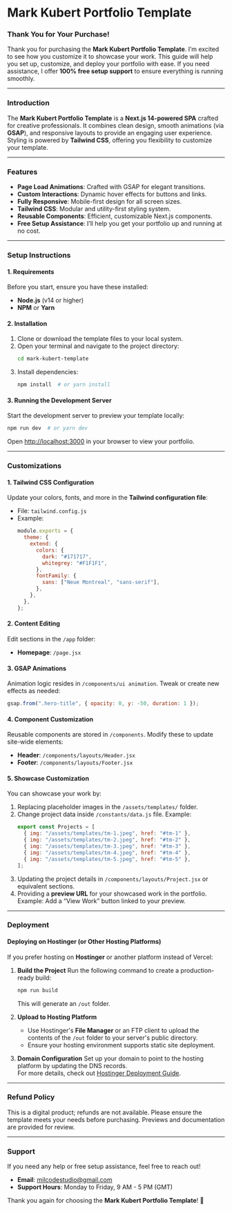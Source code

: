 # **Mark Kubert Portfolio Template**

### **Thank You for Your Purchase!**

Thank you for purchasing the **Mark Kubert Portfolio Template**. I’m excited to see how you customize it to showcase your work. This guide will help you set up, customize, and deploy your portfolio with ease. If you need assistance, I offer **100% free setup support** to ensure everything is running smoothly.

---

### **Introduction**

The **Mark Kubert Portfolio Template** is a **Next.js 14-powered SPA** crafted for creative professionals. It combines clean design, smooth animations (via **GSAP**), and responsive layouts to provide an engaging user experience. Styling is powered by **Tailwind CSS**, offering you flexibility to customize your template.

---

### **Features**

- **Page Load Animations**: Crafted with GSAP for elegant transitions.
- **Custom Interactions**: Dynamic hover effects for buttons and links.
- **Fully Responsive**: Mobile-first design for all screen sizes.
- **Tailwind CSS**: Modular and utility-first styling system.
- **Reusable Components**: Efficient, customizable Next.js components.
- **Free Setup Assistance**: I’ll help you get your portfolio up and running at no cost.

---

### **Setup Instructions**

#### **1. Requirements**

Before you start, ensure you have these installed:

- **Node.js** (v14 or higher)
- **NPM** or **Yarn**

#### **2. Installation**

1. Clone or download the template files to your local system.
2. Open your terminal and navigate to the project directory:
   ```bash
   cd mark-kubert-template
   ```
3. Install dependencies:
   ```bash
   npm install  # or yarn install
   ```

#### **3. Running the Development Server**

Start the development server to preview your template locally:

```bash
npm run dev  # or yarn dev
```

Open [http://localhost:3000](http://localhost:3000) in your browser to view your portfolio.

---

### **Customizations**

#### **1. Tailwind CSS Configuration**

Update your colors, fonts, and more in the **Tailwind configuration file**:

- File: `tailwind.config.js`
- Example:
  ```javascript
  module.exports = {
    theme: {
      extend: {
        colors: {
          dark: "#171717",
          whitegrey: "#F1F1F1",
        },
        fontFamily: {
          sans: ["Neue Montreal", "sans-serif"],
        },
      },
    },
  };
  ```

#### **2. Content Editing**

Edit sections in the `/app` folder:

- **Homepage**: `/page.jsx`

#### **3. GSAP Animations**

Animation logic resides in `/components/ui animation`. Tweak or create new effects as needed:

```javascript
gsap.from(".hero-title", { opacity: 0, y: -50, duration: 1 });
```

#### **4. Component Customization**

Reusable components are stored in `/components`. Modify these to update site-wide elements:

- **Header**: `/components/layouts/Header.jsx`
- **Footer**: `/components/layouts/Footer.jsx`

#### **5. Showcase Customization**

You can showcase your work by:

1. Replacing placeholder images in the `/assets/templates/` folder.
2. Change project data inside `/constants/data.js` file.
   Example:
   ```javascript
   export const Projects = [
     { img: "/assets/templates/tm-1.jpeg", href: "#tm-1" },
     { img: "/assets/templates/tm-2.jpeg", href: "#tm-2" },
     { img: "/assets/templates/tm-3.jpeg", href: "#tm-3" },
     { img: "/assets/templates/tm-4.jpeg", href: "#tm-4" },
     { img: "/assets/templates/tm-5.jpeg", href: "#tm-5" },
   ];
   ```
3. Updating the project details in `/components/layouts/Project.jsx` or equivalent sections.
4. Providing a **preview URL** for your showcased work in the portfolio.  
   Example: Add a “View Work” button linked to your preview.

---

### **Deployment**

#### **Deploying on Hostinger (or Other Hosting Platforms)**

If you prefer hosting on **Hostinger** or another platform instead of Vercel:

1. **Build the Project**
   Run the following command to create a production-ready build:

   ```bash
   npm run build
   ```

   This will generate an `/out` folder.

2. **Upload to Hosting Platform**

   - Use Hostinger's **File Manager** or an FTP client to upload the contents of the `/out` folder to your server's public directory.
   - Ensure your hosting environment supports static site deployment.

3. **Domain Configuration**
   Set up your domain to point to the hosting platform by updating the DNS records.  
   For more details, check out [Hostinger Deployment Guide](https://www.hostinger.com/tutorials).

---

### **Refund Policy**

This is a digital product; refunds are not available. Please ensure the template meets your needs before purchasing. Previews and documentation are provided for review.

---

### **Support**

If you need any help or free setup assistance, feel free to reach out!

- **Email**: milcodestudio@gmail.com
- **Support Hours**: Monday to Friday, 9 AM - 5 PM (GMT)

Thank you again for choosing the **Mark Kubert Portfolio Template**! 🎉
